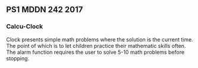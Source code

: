 ## PS1 MDDN 242 2017

### Calcu-Clock

Clock presents simple math problems where the solution is the current time. The point of which is to let children practice their mathematic skills often. The alarm function requires the user to solve 5-10 math problems before stopping.
